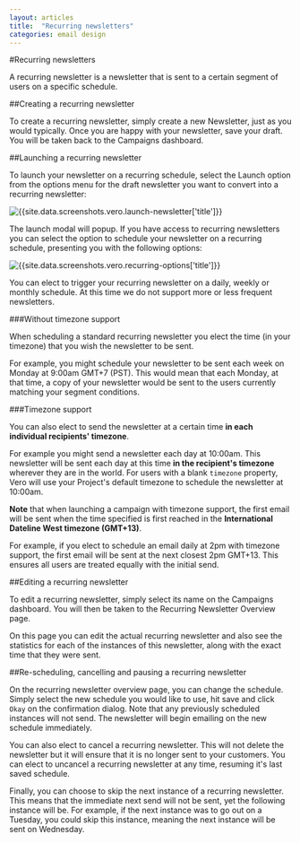 ```yaml
---
layout: articles
title:  "Recurring newsletters"
categories: email design
---
```


#Recurring newsletters

A recurring newsletter is a newsletter that is sent to a certain segment of users on a specific schedule.

##Creating a recurring newsletter

To create a recurring newsletter, simply create a new Newsletter, just as you would typically. Once you are happy with your newsletter, save your draft. You will be taken back to the 
Campaigns dashboard.

##Launching a recurring newsletter

To launch your newsletter on a recurring schedule, select the 
Launch option from the options menu for the draft newsletter you want to convert into a recurring newsletter:

![{{site.data.screenshots.vero.launch-newsletter['title']}}]({{site.data.screenshots.vero.launch-newsletter.image}})

The launch modal will popup. If you have access to recurring newsletters you can select the option to schedule your newsletter on a recurring schedule, presenting you with the following options:

![{{site.data.screenshots.vero.recurring-options['title']}}]({{site.data.screenshots.vero.recurring-options.image}})

You can elect to trigger your recurring newsletter on a daily, weekly or monthly schedule. At this time we do not support more or less frequent newsletters.

###Without timezone support

When scheduling a standard recurring newsletter you elect the time (in your timezone) that you wish the newsletter to be sent.

For example, you might schedule your newsletter to be sent each week on Monday at 9:00am GMT+7 (PST). This would mean that each Monday, at that time, a copy of your newsletter would be sent to the users currently matching your segment conditions.

###Timezone support

You can also elect to send the newsletter at a certain time **in each individual recipients' timezone**.

For example you might send a newsletter each day at 10:00am. This newsletter will be sent each day at this time **in the recipient's timezone** wherever they are in the world. For users with a blank `timezone` property, Vero will use your Project's default timezone to schedule the newsletter at 10:00am.

**Note** that when launching a campaign with timezone support, the first email will be sent when the time specified is first reached in the **International Dateline West timezone (GMT+13)**.

For example, if you elect to schedule an email daily at 2pm with timezone support, the first email will be sent at the next closest 2pm GMT+13. This ensures all users are treated equally with the initial send.

##Editing a recurring newsletter

To edit a recurring newsletter, simply select its name on the Campaigns dashboard. You will then be taken to the Recurring Newsletter Overview page.

On this page you can edit the actual recurring newsletter and also see the statistics for each of the instances of this newsletter, along with the exact time that they were sent.

##Re-scheduling, cancelling and pausing a recurring newsletter

On the recurring newsletter overview page, you can change the schedule. Simply select the new schedule you would like to use, hit save and click `Okay` on the confirmation dialog. Note that any previously scheduled instances will not send. The newsletter will begin emailing on the new schedule immediately.

You can also elect to cancel a recurring newsletter. This will not delete the newsletter but it will ensure that it is no longer sent to your customers. You can elect to uncancel a recurring newsletter at any time, resuming it's last saved schedule.

Finally, you can choose to skip the next instance of a recurring newsletter. This means that the immediate next send will not be sent, yet the following instance will be. For example, if the next instance was to go out on a Tuesday, you could skip this instance, meaning the next instance will be sent on Wednesday.